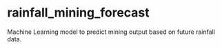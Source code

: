 # rainfall_mining_forecast
Machine Learning model to predict mining output based on future rainfall data.
